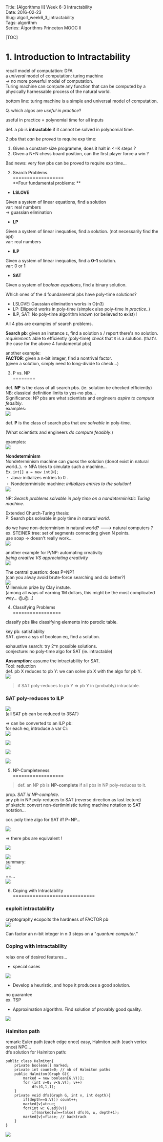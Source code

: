 Title: [Algorithms II] Week 6-3 Intractability        
Date: 2016-02-23         
Slug:  algoII_week6_3_intractability     
Tags: algorithm            
Series: Algorithms Princeton MOOC II 
 
[TOC]
 
# 1. Introduction to Intractability   
     
   
recall model of computation: DFA   
a *univeral* model of computation: turing machine    
→ no more powerful model of computation.    
Turing machine can compute any function that can be computed by a physically harnessable process of the natural world.    
   
bottom line: turing machine is a simple and universal model of computation.    
   
   
Q. which algos are *useful in practice*?   
   
useful in practice = polynomial time for all inputs   
   
def. a pb is **intractable** if it cannot be solved in polynomial time.    
   
2 pbs that *can be proved* to require exp time:    
   
1. Given a constant-size programme, does it halt in <=K steps ?   
2. Given a N*N chess board position, can the first player force a win ?   
   
   
Bad news: very few pbs can be proved to require exp time...   
   
2. Search Problems   
==================   
**Four fundamental problems: **   
   
* **LSLOVE**   
   
Given a system of linear equations, find a solution   
var: real numbers   
→ guassian elimination   
   
* **LP**   
   
Given a system of linear inequaties, find a solution. (not necessarily find the opt)   
var: real numbers   
   
* **ILP**   
   
Given a system of linear inequaties, find a **0-1** solution.    
var: 0 or 1   
   
* **SAT**   
   
Given a system of *boolean equations*, find a binary solution.    
   
Which ones of the 4 foundamental pbs have poly-time solutions?   
   
* LSLOVE: Gaussian elimination works in O(n3)   
* LP: Ellipsoid works in poly-time (simplex also poly-time *in practice*..)   
* ILP, SAT: No poly-time algorithm known (or believed to exist) !   
   
   
All 4 pbs are examples of search problems.    
   
**Search pb**: given an instance ``I``, find a solution ``S`` / report there's no solution.    
*requirement*: able to efficiently (poly-time) *check* that ``S`` is a solution. (that's the case for the above 4 fundamental pbs)   
   
another example:    
**FACTOR**: given a n-bit integer, find a nontrival factor.    
(given a solution, simply need to long-divide to check...)   
   
   
   
3. P vs. NP     
========
   
   
def. **NP** is the class of all search pbs. (ie. solution be checked efficiently)    
NB: classical definition limits to yes-no pbs...   
Significance: NP pbs are what scientists and engineers *aspire to compute feasibly*.   
examples:    
![](../images/algoII_week6_3_intractability/pasted_image.png)   
   
   
def. **P** is the class of search pbs that *are solvable* in poly-time.    
   
(What scientists and engineers *do compute feasibly*.)   
   
examples:   
![](../images/algoII_week6_3_intractability/pasted_image001.png)   
   
**Nondeterminism**   
Nondeterminism machine can *guess* the solution (donot exist in natural world..). → NFA tries to simulate such a machine...   
Ex. ``int[] a = new int[N];``   
・ Java: initializes entries to 0 .   
・ Nondeterministic machine: *initializes entries to the solution!*   
![](../images/algoII_week6_3_intractability/pasted_image002.png)   
   
NP: *Search problems solvable in poly time on a nondeterministic Turing machine*.    
   
Extended Church-Turing thesis:   
P: Search pbs solvable in poly time *in natural world*.    
   
do we have non-determinism in natural world? ---> natural computers ?    
ex. STEINER tree: set of segments connecting given N points.    
use soap → doesn't really work...   
![](../images/algoII_week6_3_intractability/pasted_image003.png)   
   
   
another example for P/NP: automating creativity   
*being creative VS appreciating creativity*   
![](../images/algoII_week6_3_intractability/pasted_image004.png)   
   
The central question: does P=NP?    
(can you alway avoid brute-force searching and do better?)   
![](../images/algoII_week6_3_intractability/pasted_image005.png)   
Millennium prize by Clay instute.   
(among all ways of earning 1M dollars, this might be the most complicated way... @_@...)   
   
   
   
4. Classifying Problems  
=================   
   
classify pbs like classifying elements into perodic table.    
   
key pb: satisfiablity   
SAT. given a sys of boolean eq, find a solution.    
   
exhaustive search: try 2^n possible solutions.    
conjecture: no poly-time algo for SAT (ie. intractable)   
   
**Assumption**: assume the intractability for SAT.   
Tool: reduction   
def. pb X reduces to pb Y: we can solve pb X with the algo for pb Y.    
![](../images/algoII_week6_3_intractability/pasted_image006.png)   
   
> if SAT poly-reduces to pb Y ⇒ pb Y in (probably) intractable.   
   
### SAT poly-reduces to ILP   
   
![](../images/algoII_week6_3_intractability/pasted_image007.png)   
(all SAT pb can be reduced to 3SAT)   
   
⇒ can be converted to an ILP pb:    
for each eq, introduce a var Ci:   
![](../images/algoII_week6_3_intractability/pasted_image009.png)   
   
![](../images/algoII_week6_3_intractability/pasted_image008.png)   
   
![](../images/algoII_week6_3_intractability/pasted_image010.png)   
   
![](../images/algoII_week6_3_intractability/pasted_image011.png)   
   
5. NP-Completeness   
==================   
   
>def. an NP pb is **NP-complete** if all pbs in NP poly-reduces to it.    
   
prop. *SAT id NP-complete.*   
any pb in NP poly-reduces to SAT (reverse direction as last lecture)   
pf sketch: convert non-dertiministic turing machine notation to SAT notation...   
   
cor. poly time algo for SAT iff P=NP...   
   
![](../images/algoII_week6_3_intractability/pasted_image012.png)   
   
⇒ there pbs are equivalent !    
   
![](../images/algoII_week6_3_intractability/pasted_image013.png)   
   
![](../images/algoII_week6_3_intractability/pasted_image014.png)   
summary:    
![](../images/algoII_week6_3_intractability/pasted_image015.png)   
   
==...   
![](../images/algoII_week6_3_intractability/pasted_image016.png)   
   
6. Coping with Intractability   
=============================   
   
### exploit intractability   
cryptography ecopoits the hardness of FACTOR pb   
![](../images/algoII_week6_3_intractability/pasted_image017.png)   
   
Can factor an n-bit integer in n 3 steps on a "*quantum computer*.”   
   
### Coping with intractability   
relax one of desired features...   
   
* special cases   
   
![](../images/algoII_week6_3_intractability/pasted_image018.png)   
   
* Develop a heuristic, and hope it produces a good solution.   
   
no guarantee   
ex. TSP   
   
   
* Approximation algorithm. Find solution of provably good quality.   
   
![](../images/algoII_week6_3_intractability/pasted_image019.png)   
   
### Halmiton path   
remark: Euler path (each edge once) easy, Halmiton path (each vertex once) NPC...   
dfs solution for Halmiton path:   
   
	public class Halmiton{   
		private boolean[] marked;   
		private int count=0; // nb of Halmiton paths   
		public Halmiton(Graph G){   
			marked = new boolean[G.V()];   
			for (int v=0; v<G.V(); v++)   
				dfs(G,1,1);	   
		}   
		private void dfs(Graph G, int v, int depth){   
			if(depth==G.V()) count++;   
			marked[v]=true;   
			for(int w: G.adj(v))    
				if(marked[w]==false) dfs(G, w, depth+1);   
			marked[v]=flase; // backtrack   
		}   
	}   
   
   
![](../images/algoII_week6_3_intractability/pasted_image020.png)   
